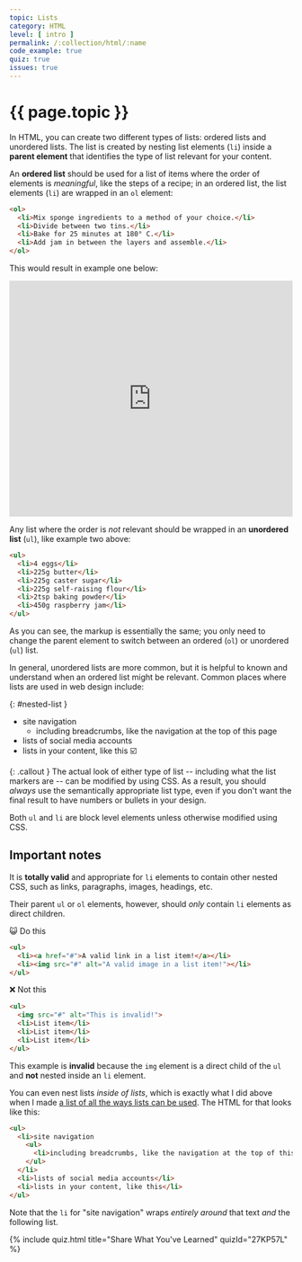 ```yaml
---
topic: Lists
category: HTML
level: [ intro ]
permalink: /:collection/html/:name
code_example: true
quiz: true
issues: true
---
```


<style>
  #nested-list {border: 4px solid transparent; }
  #nested-list:target { border-color: #F6F930; }
</style>

# {{ page.topic }}

In HTML, you can create two different types of lists: ordered lists and unordered lists. The list is created by nesting list elements (`li`) inside a <b>parent element</b> that identifies the type of list relevant for your content.

An <b>ordered list</b> should be used for a list of items where the order of elements is _meaningful_, like the steps of a recipe; in an ordered list, the list elements (`li`) are wrapped in an `ol` element:

```html
<ol>
  <li>Mix sponge ingredients to a method of your choice.</li>
  <li>Divide between two tins.</li>
  <li>Bake for 25 minutes at 180° C.</li>
  <li>Add jam in between the layers and assemble.</li>
</ol>
```

This would result in example one below:
<div class="glitch-embed-wrap" style="height: 420px; width: 100%;">
  <iframe
    src="https://glitch.com/embed/#!/embed/html-lists?path=index.html&previewSize=100&sidebarCollapsed=true"
    title="html-lists on Glitch"
    allow="geolocation; microphone; camera; midi; vr; encrypted-media"
    style="height: 100%; width: 100%; border: 0;">
  </iframe>
</div>

Any list where the order is _not_ relevant should be wrapped in an <b>unordered list</b> (`ul`), like example two above:

```html
<ul>
  <li>4 eggs</li>
  <li>225g butter</li>
  <li>225g caster sugar</li>
  <li>225g self-raising flour</li>
  <li>2tsp baking powder</li>
  <li>450g raspberry jam</li>
</ul>
```

As you can see, the markup is essentially the same; you only need to change the parent element to switch between an ordered (`ol`) or unordered (`ul`) list.

In general, unordered lists are more common, but it is helpful to known and understand when an ordered list might be relevant. Common places where lists are used in web design include:

{: #nested-list }
- site navigation
  - including breadcrumbs, like the navigation at the top of this page
- lists of social media accounts
- lists in your content, like this <span class="emoji">☑️</span>

{: .callout }
The actual look of either type of list -- including what the list markers are -- can be modified by using CSS. As a result, you should _always_ use the semantically appropriate list type, even if you don't want the final result to have numbers or bullets in your design.

Both `ul` and `li` are block level elements unless otherwise modified using CSS.

## Important notes
It is **totally valid** and appropriate for `li` elements to contain other nested CSS, such as links, paragraphs, images, headings, etc.

Their parent `ul` or `ol` elements, however, should _only_ contain `li` elements as direct children.

<span class="emoji">😺</span> Do this
```html
<ul>
  <li><a href="#">A valid link in a list item!</a></li>
  <li><img src="#" alt="A valid image in a list item!"></li>
</ul>
```

<span class="emoji">❌</span> Not this
```html
<ul>
  <img src="#" alt="This is invalid!">
  <li>List item</li>
  <li>List item</li>
  <li>List item</li>
</ul>
```

This example is **invalid** because the `img` element is a direct child of the `ul` and **not** nested inside an `li` element.

You can even nest lists _inside of lists_, which is exactly what I did above when I made [a list of all the ways lists can be used](#nested-list). The HTML for that looks like this:

```html
<ul>
  <li>site navigation
    <ul>
      <li>including breadcrumbs, like the navigation at the top of this page</li>
    </ul>
  </li>
  <li>lists of social media accounts</li>
  <li>lists in your content, like this</li>
</ul>
```

Note that the `li` for "site navigation" wraps _entirely around_ that text _and_ the following list.

<!-- HTML Lists 1 -->
{% include quiz.html
  title="Share What You've Learned"
  quizId="27KP57L"
%}
